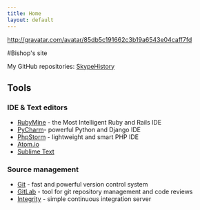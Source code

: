 ```yaml
---
title: Home
layout: default
---
```


http://gravatar.com/avatar/85db5c191662c3b19a6543e04caff7fd

#Bishop's site

My GitHub repositories:
[SkypeHistory](https://github.com/Bishop/SkypeHistory)


## Tools

### IDE & Text editors

+ [RubyMine](http://www.jetbrains.com/ruby/) - the Most Intelligent Ruby and Rails IDE
+ [PyCharm](http://www.jetbrains.com/pycharm/)- powerful Python and Django IDE
+ [PhpStorm](http://www.jetbrains.com/phpstorm/) - lightweight and smart PHP IDE
+ [Atom.io](https://atom.io)
+ [Sublime Text](http://www.sublimetext.com/3)

### Source management

+ [Git](http://www.git-scm.com) - fast and powerful version control system
+ [GitLab](https://about.gitlab.com) - tool for git repository management and code reviews
+ [Integrity](http://integrity.github.io) - simple continuous integration server
